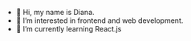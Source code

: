 - 👋 Hi, my name is Diana.
- 👀 I’m interested in frontend and web development.
- 🌱 I’m currently learning React.js

<!---
rudzupuke/rudzupuke is a ✨ special ✨ repository because its `README.md` (this file) appears on your GitHub profile.
You can click the Preview link to take a look at your changes.
--->
